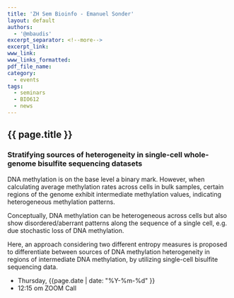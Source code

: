 ```yaml
---
title: 'ZH Sem Bioinfo - Emanuel Sonder'
layout: default
authors:
  - '@mbaudis'
excerpt_separator: <!--more-->
excerpt_link:
www_link:
www_links_formatted:
pdf_file_name:
category:
  - events
tags:
  - seminars
  - BIO612
  - news
---
```


## {{ page.title }}

### Stratifying sources of heterogeneity in single-cell whole-genome bisulfite sequencing datasets

DNA methylation is on the base level a binary mark. However, when calculating average methylation rates across cells in bulk samples, certain regions of the genome exhibit intermediate methylation values, indicating heterogeneous methylation patterns.

<!--more-->

Conceptually, DNA methylation can be heterogeneous across cells but also show disordered/aberrant patterns along the sequence of a single cell, e.g. due stochastic loss of DNA methylation.

Here, an approach considering two different entropy measures is proposed to differentiate between sources of DNA methylation heterogeneity in regions of intermediate DNA methylation, by utilizing single-cell bisulfite sequencing data.

* Thursday, {{page.date | date: "%Y-%m-%d" }}
* 12:15 om  ZOOM Call
